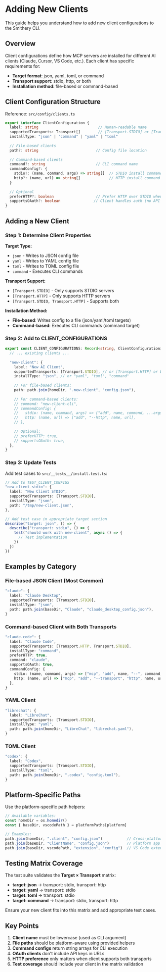# Adding New Clients

This guide helps you understand how to add new client configurations to the Smithery CLI.

## Overview

Client configurations define how MCP servers are installed for different AI clients (Claude, Cursor, VS Code, etc.). Each client has specific requirements for:
- **Target format**: json, yaml, toml, or command
- **Transport support**: stdio, http, or both
- **Installation method**: file-based or command-based

## Client Configuration Structure

Reference: `src/config/clients.ts`

```typescript
export interface ClientConfiguration {
  label: string                           // Human-readable name
  supportedTransports: Transport[]        // [Transport.STDIO] or [Transport.HTTP] or both
  installType: "json" | "command" | "yaml" | "toml"
  
  // File-based clients
  path?: string                          // Config file location
  
  // Command-based clients  
  command?: string                       // CLI command name
  commandConfig?: {
    stdio?: (name, command, args) => string[]  // STDIO install command
    http?: (name, url) => string[]             // HTTP install command
  }
  
  // Optional
  preferHTTP?: boolean                   // Prefer HTTP over STDIO when both available
  supportsOAuth?: boolean               // Client handles auth (no API key in URL)
}
```

## Adding a New Client

### Step 1: Determine Client Properties

**Target Type:**
- `json` - Writes to JSON config file
- `yaml` - Writes to YAML config file  
- `toml` - Writes to TOML config file
- `command` - Executes CLI commands

**Transport Support:**
- `[Transport.STDIO]` - Only supports STDIO servers
- `[Transport.HTTP]` - Only supports HTTP servers
- `[Transport.STDIO, Transport.HTTP]` - Supports both

**Installation Method:**
- **File-based**: Writes config to a file (json/yaml/toml targets)
- **Command-based**: Executes CLI commands (command target)

### Step 2: Add to CLIENT_CONFIGURATIONS

```typescript
export const CLIENT_CONFIGURATIONS: Record<string, ClientConfiguration> = {
  // ... existing clients ...
  
  "new-client": {
    label: "New AI Client",
    supportedTransports: [Transport.STDIO], // or [Transport.HTTP] or both
    installType: "json", // or "yaml", "toml", "command"
    
    // For file-based clients:
    path: path.join(homeDir, ".new-client", "config.json"),
    
    // For command-based clients:
    // command: "new-client-cli",
    // commandConfig: {
    //   stdio: (name, command, args) => ["add", name, command, ...args],
    //   http: (name, url) => ["add", "--http", name, url],
    // },
    
    // Optional:
    // preferHTTP: true,
    // supportsOAuth: true,
  },
}
```

### Step 3: Update Tests

Add test cases to `src/__tests__/install.test.ts`:

```typescript
// Add to TEST_CLIENT_CONFIGS
"new-client-stdio": {
  label: "New Client STDIO",
  supportedTransports: [Transport.STDIO],
  installType: "json",
  path: "/tmp/new-client.json",
},

// Add test case in appropriate target section
describe("target: json", () => {
  describe("transport: stdio", () => {
    test("should work with new-client", async () => {
      // Test implementation
    })
  })
})
```

## Examples by Category

### File-based JSON Client (Most Common)
```typescript
"claude": {
  label: "Claude Desktop",
  supportedTransports: [Transport.STDIO],
  installType: "json",
  path: path.join(baseDir, "Claude", "claude_desktop_config.json"),
}
```

### Command-based Client with Both Transports
```typescript
"claude-code": {
  label: "Claude Code", 
  supportedTransports: [Transport.HTTP, Transport.STDIO],
  installType: "command",
  preferHTTP: true,
  command: "claude",
  supportsOAuth: true,
  commandConfig: {
    stdio: (name, command, args) => ["mcp", "add", name, "--", command, ...args],
    http: (name, url) => ["mcp", "add", "--transport", "http", name, url],
  },
}
```

### YAML Client
```typescript
"librechat": {
  label: "LibreChat",
  supportedTransports: [Transport.STDIO],
  installType: "yaml",
  path: path.join(homeDir, "LibreChat", "librechat.yaml"),
}
```

### TOML Client  
```typescript
"codex": {
  label: "Codex",
  supportedTransports: [Transport.STDIO], 
  installType: "toml",
  path: path.join(homeDir, ".codex", "config.toml"),
}
```

## Platform-Specific Paths

Use the platform-specific path helpers:

```typescript
// Available variables:
const homeDir = os.homedir()
const { baseDir, vscodePath } = platformPaths[platform]

// Examples:
path.join(homeDir, ".client", "config.json")           // Cross-platform home
path.join(baseDir, "ClientName", "config.json")        // Platform app support dir  
path.join(baseDir, vscodePath, "extension", "config")  // VS Code extension path
```

## Testing Matrix Coverage

The test suite validates the **Target × Transport** matrix:

- **target: json** → transport: stdio, transport: http
- **target: yaml** → transport: stdio  
- **target: toml** → transport: stdio
- **target: command** → transport: stdio, transport: http

Ensure your new client fits into this matrix and add appropriate test cases.

## Key Points

1. **Client name** must be lowercase (used as CLI argument)
2. **File paths** should be platform-aware using provided helpers
3. **Command configs** return string arrays for CLI execution
4. **OAuth clients** don't include API keys in URLs
5. **HTTP preference** only matters when client supports both transports
6. **Test coverage** should include your client in the matrix validation
